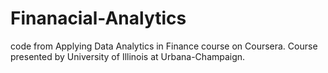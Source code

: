 # Finanacial-Analytics
code from Applying Data Analytics in Finance course on Coursera. Course presented by University of Illinois at Urbana-Champaign.
